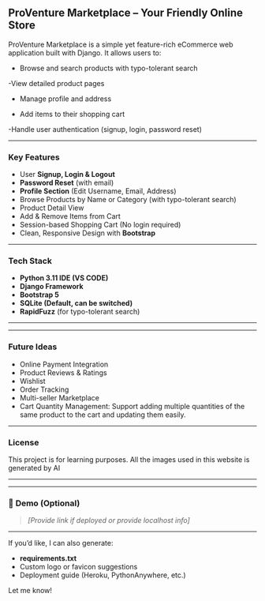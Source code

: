 
## ProVenture Marketplace – Your Friendly Online Store
ProVenture Marketplace is a simple yet feature-rich eCommerce web application built with Django. It allows users to:

- Browse and search products with typo-tolerant search

-View detailed product pages

- Manage profile and address

- Add items to their shopping cart

-Handle user authentication (signup, login, password reset)

---

### **Key Features**

* User **Signup, Login & Logout**
* **Password Reset** (with email)
* **Profile Section** (Edit Username, Email, Address)
* Browse Products by Name or Category (with typo-tolerant search)
* Product Detail View
* Add & Remove Items from Cart
* Session-based Shopping Cart (No login required)
* Clean, Responsive Design with **Bootstrap**

---

### **Tech Stack**

* **Python 3.11 IDE (VS CODE)**
* **Django Framework**
* **Bootstrap 5**
* **SQLite (Default, can be switched)**
* **RapidFuzz** (for typo-tolerant search)

---

---

### **Future Ideas**

* Online Payment Integration
* Product Reviews & Ratings
* Wishlist
* Order Tracking
* Multi-seller Marketplace
* Cart Quantity Management:
Support adding multiple quantities of the same product to the cart and updating them easily.
---

### **License**

This project is for learning purposes. All the images used in this website is generated by AI 

---



---

### 🔗 **Demo (Optional)**

> *\[Provide link if deployed or provide localhost info]*

---

If you’d like, I can also generate:

* **requirements.txt**
* Custom logo or favicon suggestions
* Deployment guide (Heroku, PythonAnywhere, etc.)

Let me know!
